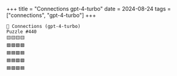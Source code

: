 +++
title = "Connections gpt-4-turbo"
date = 2024-08-24
tags = ["connections", "gpt-4-turbo"]
+++

```text
🤖 Connections (gpt-4-turbo) 
Puzzle #440
🟨🟨🟨🟨
🟪🟪🟩🟩
🟦🟦🟩🟦
🟦🟦🟪🟩
🟦🟪🟩🟦
```
